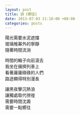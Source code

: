 ```yaml
---
layout: post
title: 詩《嚮往》
date: 2013-07-03 21:10:00 +08:00
categories: posts
---
```


陽光需要水泥遮擋  
玻璃帷幕外的寧靜  
隨著時間流淌  

時間的輪子向前滾去  
我坐在擁擠列車上  
看著庸庸碌碌的人們  
路途顯得特別漫長  

讓黑夜擊沉熱浪  
讓獨處取代徬徨  
需要時間沈澱  
需要一點嚮往  
